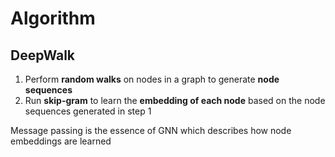 # Algorithm

## DeepWalk

1. Perform **random walks** on nodes in a graph to generate **node sequences**
2. Run **skip-gram** to learn the **embedding of each node** based on the node sequences generated in step 1

Message passing is the essence of GNN which describes how node embeddings are learned